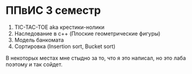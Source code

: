 # ППвИС 3 семестр

1. TIC-TAC-TOE  aka крестики-нолики
2. Наследование в c++ (Плоские геометрические фигуры)
3. Модель банкомата
4. Сортировка (Insertion sort, Bucket sort)

В некоторых местах мне стыдно за то, что я это написал, но это лаба поэтому и так сойдет.
